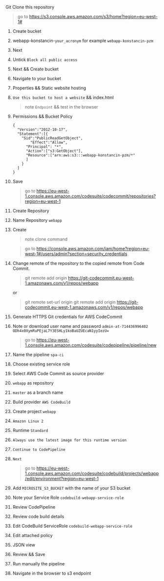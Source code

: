 Git Clone this repository

> go to https://s3.console.aws.amazon.com/s3/home?region=eu-west-1#

1. Create bucket
2. webapp-konstancin-`your_acronym` for example `webapp-konstancin-pzm`
3. Next
4. Untick `Block all public access`
5. Next && Create bucket
6. Navigate to your bucket
7. Properties && Static website hosting
8. `Use this bucket to host a website` && index.html
    > note `Endpoint` && test in the browser
9. Permissions && Bucket Policy
    ```$xslt
    {
      "Version":"2012-10-17",
      "Statement":[{
        "Sid":"PublicReadGetObject",
            "Effect":"Allow",
          "Principal": "*",
          "Action":["s3:GetObject"],
          "Resource":["arn:aws:s3:::webapp-konstancin-pzm/*"
          ]
        }
      ]
    }
    ```
10. Save

    > go to https://eu-west-1.console.aws.amazon.com/codesuite/codecommit/repositories?region=eu-west-1

11. Create Repository
12. Name Repository `webapp`
13. Create
    > note clone command

    > go to https://console.aws.amazon.com/iam/home?region=eu-west-1#/users/admin?section=security_credentials

14. Change remote of the repository to the copied remote from Code Commit.
    > git remote add origin https://git-codecommit.eu-west-1.amazonaws.com/v1/repos/webapp

    or

    > git remote set-url origin git remote add origin https://git-codecommit.eu-west-1.amazonaws.com/v1/repos/webapp

15. Generate HTTPS Git credentials for AWS CodeCommit
16. Note or download user name and password
    `admin-at-714436996402`
    `ODh4x0XymRuPEjaL7Y3ESHLy1koBaUZUEcaN1yyIezU=`

    > go to https://eu-west-1.console.aws.amazon.com/codesuite/codepipeline/pipeline/new

17. Name the pipeline `spa-ci`
18. Choose existing service role
19. Select AWS Code Commit as source provider
20. `webapp` as repository
21. `master` as a branch name
22. Build provider `AWS CodeBuild`
23. Create project `webapp`
24. `Amazon Linux 2`
25. Runtime `Standard`
26. `Always use the latest image for this runtime version`
27. `Continue to CodePipeline`
28. `Next`
    > go to https://eu-west-1.console.aws.amazon.com/codesuite/codebuild/projects/webapp/edit/environment?region=eu-west-1

29. Add `MICROSITE_S3_BUCKET` with the name of your S3 bucket
30. Note your Service Role `codebuild-webapp-service-role`

31. Review CodePipeline
32. Review code build details

33. Edit CodeBuild ServiceRole `codebuild-webapp-service-role`
34. Edit attached policy
35. JSON view
36. Review && Save
37. Run manually the pipeline
38. Navigate in the browser to s3 endpoint